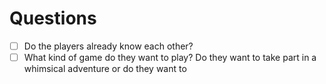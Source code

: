 # Questions
- [ ] Do the players already know each other?
- [ ] What kind of game do they want to play? Do they want to take part in a whimsical adventure or do they want to 